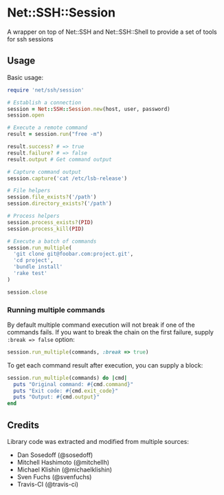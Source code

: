 # Net::SSH::Session

A wrapper on top of Net::SSH and Net::SSH::Shell to provide a set of tools for ssh sessions

## Usage

Basic usage:

```ruby
require 'net/ssh/session'

# Establish a connection
session = Net::SSH::Session.new(host, user, password)
session.open

# Execute a remote command
result = session.run("free -m")

result.success? # => true
result.failure? # => false
result.output # Get command output

# Capture command output
session.capture('cat /etc/lsb-release')

# File helpers
session.file_exists?('/path')
session.directory_exists?('/path')

# Process helpers
session.process_exists?(PID)
session.process_kill(PID)

# Execute a batch of commands
session.run_multiple(
  'git clone git@foobar.com:project.git',
  'cd project',
  'bundle install'
  'rake test'
)

session.close
```

### Running multiple commands

By default multiple command execution will not break if one of the commands fails. If you want to break the chain on the first failure, supply `:break => false` option:

```ruby
session.run_multiple(commands, :break => true)
```

To get each command result after execution, you can supply a block:

```ruby
session.run_multiple(commands) do |cmd|
  puts "Original command: #{cmd.command}"
  puts "Exit code: #{cmd.exit_code}"
  puts "Output: #{cmd.output}"
end
```

## Credits

Library code was extracted and modified from multiple sources:

- Dan Sosedoff (@sosedoff)
- Mitchell Hashimoto (@mitchellh)
- Michael Klishin (@michaelklishin)
- Sven Fuchs (@svenfuchs)
- Travis-CI (@travis-ci)